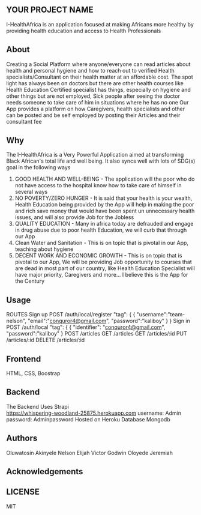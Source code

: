 ## YOUR PROJECT NAME

I-HealthAfrica is an application focused at making Africans more healthy by providing health education and access to Health Professionals


## About

Creating a Social Platform where anyone/everyone can read articles about health and personal hygiene and how to reach out to verified Health specialists/Consultant on their health matter at an affordable cost.
The spot light has always been on doctors but there are other health courses like Health Education Certified specialist has things, especially on hygiene and other things but are not employed, Sick people after seeing the doctor needs someone to take care of him in situations where he has no one
 Our App provides a platform on how Caregivers, health specialists and other can be posted and be self employed by posting their Articles and their consultant fee



## Why

The I-HealthAfrica is a Very Powerful Application aimed at transforming Black African's total life and well being. It also syncs well with lots of SDG(s) goal in the following ways
1. GOOD HEALTH AND WELL-BEING - The application will the poor who do not have access to the hospital know how to take care of himself in several ways
2. NO POVERTY/ZERO HUNGER - It is said that your health is your wealth, Health Education being provided by the App will help in making the poor and rich save money that would have been spent un unnecessary health issues, and will also provide Job for the Jobless
3. QUALITY EDUCATION - Many in africa today are defrauded and engage in drug abuse due to poor health Education, we will curb that through our App
4. Clean Water and Sanitation - This is on topic that is pivotal in our App, teaching about hygiene
5. DECENT WORK AND ECONOMIC GROWTH - This is on topic that is pivotal to our App, We will be providing Job opportunity to courses that are dead in most part of our country, like Health Education Specialist will have major priority, Caregivers and more...
I believe this is the App for the Century 


## Usage
 ROUTES
 Sign up POST /auth/local/register
 "tag": {
           {
 	"username":"team-nelson",
 		"email":"conquror4@gmail.com",
 		"password":"kaliboy"
             }
         }
 Sign in POST /auth/local
  "tag": {
           {
 		"identifier": "conquror4@gmail.com",
 		"password":"kaliboy"
 	        }
 POST         /articles
 GET          /articles
 GET  	    /articles/:id
 PUT         /articles/:id
 DELETE      /articles/:id
 
 ## Frontend
 HTML,
 CSS,
 Boostrap
 
 ## Backend
 The Backend Uses Strapi  
 https://whispering-woodland-25875.herokuapp.com
 username: Admin
 password: Adminpassword
 Hosted on Heroku
 Database Mongodb
 
 
 

## Authors

 Oluwatosin Akinyele
 Nelson Elijah
 Victor Godwin
 Oloyede Jeremiah
 
 
## Acknowledgements


## LICENSE
MIT
